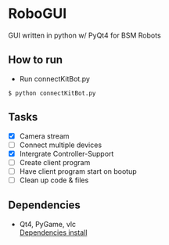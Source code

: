 # RoboGUI
GUI written in python w/ PyQt4 for BSM Robots

## How to run
- Run connectKitBot.py
```
$ python connectKitBot.py
```

## Tasks

- [x] Camera stream
- [ ] Connect multiple devices
- [x] Intergrate Controller-Support
- [ ] Create client program
- [ ] Have client program start on bootup
- [ ] Clean up code & files

## Dependencies
- Qt4, PyGame, vlc  <br />
[Dependencies install](/docs/Dependencies.md/)
